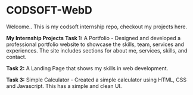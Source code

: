 # CODSOFT-WebD
Welcome..
This is my codsoft internship repo, checkout my projects here.

**My Internship Projects**
**Task 1:** A Portfolio - Designed and developed a professional portfolio website to showcase the skills, team, services and experiences. The site includes sections for about me, services, skills, and contact.

**Task 2:** A Landing Page that shows my skills in web development.

**Task 3:** Simple Calculator - Created a simple calculator using HTML, CSS and Javascript. This has a simple and clean UI.
